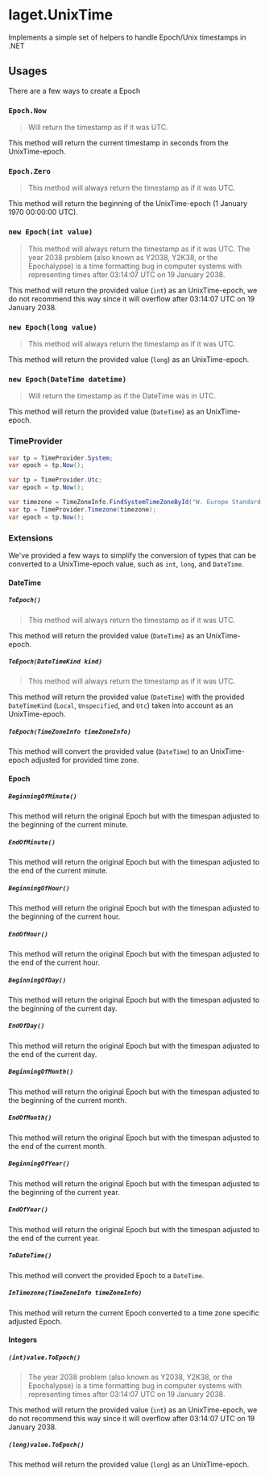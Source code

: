 ﻿# laget.UnixTime
Implements a simple set of helpers to handle Epoch/Unix timestamps in .NET

## Usages
There are a few ways to create a Epoch

### `Epoch.Now`
> Will return the timestamp as if it was UTC.

This method will return the current timestamp in seconds from the UnixTime-epoch.

### `Epoch.Zero`
> This method will always return the timestamp as if it was UTC.

This method will return the beginning of the UnixTime-epoch (1 January 1970 00:00:00 UTC).

### `new Epoch(int value)`
> This method will always return the timestamp as if it was UTC.
> The year 2038 problem (also known as Y2038, Y2K38, or the Epochalypse) is a time formatting bug in computer systems with representing times after 03:14:07 UTC on 19 January 2038.

This method will return the provided value (`int`) as an UnixTime-epoch, we do not recommend this way since it will overflow after 03:14:07 UTC on 19 January 2038.

### `new Epoch(long value)`
> This method will always return the timestamp as if it was UTC.

This method will return the provided value (`long`) as an UnixTime-epoch.

### `new Epoch(DateTime datetime)`
> Will return the timestamp as if the DateTime was in UTC.

This method will return the provided value (`DateTime`) as an UnixTime-epoch.

### TimeProvider
```c#
var tp = TimeProvider.System;
var epoch = tp.Now();
```

```c#
var tp = TimeProvider.Utc;
var epoch = tp.Now();
```

```c#
var timezone = TimeZoneInfo.FindSystemTimeZoneById("W. Europe Standard Time");
var tp = TimeProvider.Timezone(timezone);
var epoch = tp.Now();
```

### Extensions
We've provided a few ways to simplify the conversion of types that can be converted to a UnixTime-epoch value, such as `int`, `long`, and `DateTime`.

#### DateTime
##### `ToEpoch()`
> This method will always return the timestamp as if it was UTC.

This method will return the provided value (`DateTime`) as an UnixTime-epoch.

##### `ToEpoch(DateTimeKind kind)`
> This method will always return the timestamp as if it was UTC.

This method will return the provided value (`DateTime`) with the provided `DateTimeKind` (`Local`, `Unspecified`, and `Utc`) taken into account as an UnixTime-epoch.

##### `ToEpoch(TimeZoneInfo timeZoneInfo)`
This method will convert the provided value (`DateTime`) to an UnixTime-epoch adjusted for provided time zone.

#### Epoch
##### `BeginningOfMinute()`
This method will return the original Epoch but with the timespan adjusted to the beginning of the current minute.

##### `EndOfMinute()`
This method will return the original Epoch but with the timespan adjusted to the end of the current minute.

##### `BeginningOfHour()`
This method will return the original Epoch but with the timespan adjusted to the beginning of the current hour.

##### `EndOfHour()`
This method will return the original Epoch but with the timespan adjusted to the end of the current hour.

##### `BeginningOfDay()`
This method will return the original Epoch but with the timespan adjusted to the beginning of the current day.

##### `EndOfDay()`
This method will return the original Epoch but with the timespan adjusted to the end of the current day.

##### `BeginningOfMonth()`
This method will return the original Epoch but with the timespan adjusted to the beginning of the current month.

##### `EndOfMonth()`
This method will return the original Epoch but with the timespan adjusted to the end of the current month.

##### `BeginningOfYear()`
This method will return the original Epoch but with the timespan adjusted to the beginning of the current year.

##### `EndOfYear()`
This method will return the original Epoch but with the timespan adjusted to the end of the current year.

##### `ToDateTime()`
This method will convert the provided Epoch to a `DateTime`.

##### `InTimezone(TimeZoneInfo timeZoneInfo)`
This method will return the current Epoch converted to a time zone specific adjusted Epoch.

#### Integers
##### `(int)value.ToEpoch()`
> The year 2038 problem (also known as Y2038, Y2K38, or the Epochalypse) is a time formatting bug in computer systems with representing times after 03:14:07 UTC on 19 January 2038.

This method will return the provided value (`int`) as an UnixTime-epoch, we do not recommend this way since it will overflow after 03:14:07 UTC on 19 January 2038.

##### `(long)value.ToEpoch()`
This method will return the provided value (`long`) as an UnixTime-epoch.